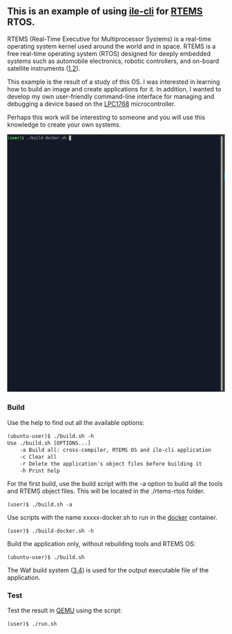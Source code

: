 ## This is an example of using [ile-cli] for [RTEMS] RTOS.

RTEMS (Real-Time Executive for Multiprocessor Systems)  is a real-time operating
system kernel used around the world and in space. RTEMS is a free real-time
operating system (RTOS) designed for deeply embedded systems such as automobile
electronics, robotic controllers, and on-board satellite instruments ([1],[2]).

This example is the result of a study of this OS. I was interested in learning how
to build an image and create applications for it. In addition, I wanted to develop
my own user-friendly command-line interface for managing and debugging a device
based on the [LPC1768] microcontroller.

Perhaps this work will be interesting to someone and you will use this knowledge to
create your own systems.

![](build-rtems-and-run-on-qemu.gif)

### Build

Use the help to find out all the available options:

```
(ubuntu-user)$ ./build.sh -h
Use ./build.sh [OPTIONS...]
    -a Build all: cross-compiler, RTEMS OS and ile-cli application
    -c Clear all
    -r Delete the application's object files before building it
    -h Print help
```

For the first build, use the build script with the -a option to build all the tools
and RTEMS object files. This will be located in the ./rtems-rtos folder.

```
(user)$ ./build.sh -a
```
Use scripts with the name xxxxx-docker.sh to run in the [docker] container.

```
(user)$ ./build-docker.sh -h
```

Build the application only, without rebuilding tools and RTEMS OS:
```
(ubuntu-user)$ ./build.sh
```
The Waf build system ([3],[4]) is used for the output executable file of the application.

### Test

Test the result in [QEMU] using the script:

```
(user)$ ./run.sh
```

[1]: https://summerofcode.withgoogle.com/archive/2019/organizations/4579649638629376/
[2]: https://en.wikipedia.org/wiki/RTEMS
[3]: https://en.wikipedia.org/wiki/Waf
[4]: https://devel.rtems.org/wiki/Docs/Build

[LPC1768]: https://www.nxp.com/products/processors-and-microcontrollers/arm-microcontrollers/general-purpose-mcus/lpc1700-cortex-m3:MC_1403790745385#/
[docker]: https://en.wikipedia.org/wiki/Docker_(software)
[ile-cli]: https://github.com/maxpoliak/ile-cli
[RTEMS]: https://www.rtems.org/
[QEMU]: https://www.qemu.org/
